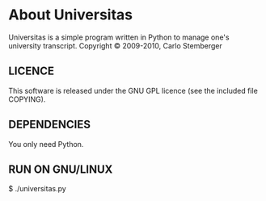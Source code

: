 About Universitas
=================
Universitas is a simple program written in Python to manage one's university transcript.
Copyright © 2009-2010, Carlo Stemberger

LICENCE
-------
This software is released under the GNU GPL licence (see the included file
COPYING).

DEPENDENCIES
------------
You only need Python.

RUN ON GNU/LINUX
----------------
$ ./universitas.py

